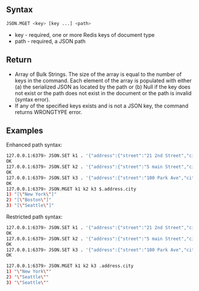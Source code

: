 ## Syntax

```bash
JSON.MGET <key> [key ...] <path>
```

* key - required, one or more Redis keys of document type
* path - required, a JSON path

## Return

* Array of Bulk Strings. The size of the array is equal to the number of keys in the command. Each element of the array
  is populated with either (a) the serialized JSON as located by the path or (b) Null if the key does not exist or the
  path does not exist in the document or the path is invalid (syntax error).
* If any of the specified keys exists and is not a JSON key, the command returns WRONGTYPE error.

## Examples

Enhanced path syntax:

```bash
127.0.0.1:6379> JSON.SET k1 . '{"address":{"street":"21 2nd Street","city":"New York","state":"NY","zipcode":"10021"}}'
OK
127.0.0.1:6379> JSON.SET k2 . '{"address":{"street":"5 main Street","city":"Boston","state":"MA","zipcode":"02101"}}'
OK
127.0.0.1:6379> JSON.SET k3 . '{"address":{"street":"100 Park Ave","city":"Seattle","state":"WA","zipcode":"98102"}}'
OK
127.0.0.1:6379> JSON.MGET k1 k2 k3 $.address.city
1) "[\"New York\"]"
2) "[\"Boston\"]"
3) "[\"Seattle\"]"
```

Restricted path syntax:

```bash
127.0.0.1:6379> JSON.SET k1 . '{"address":{"street":"21 2nd Street","city":"New York","state":"NY","zipcode":"10021"}}'
OK
127.0.0.1:6379> JSON.SET k2 . '{"address":{"street":"5 main Street","city":"Boston","state":"MA","zipcode":"02101"}}'
OK
127.0.0.1:6379> JSON.SET k3 . '{"address":{"street":"100 Park Ave","city":"Seattle","state":"WA","zipcode":"98102"}}'
OK

127.0.0.1:6379> JSON.MGET k1 k2 k3 .address.city
1) "\"New York\""
2) "\"Seattle\""
3) "\"Seattle\""
```
